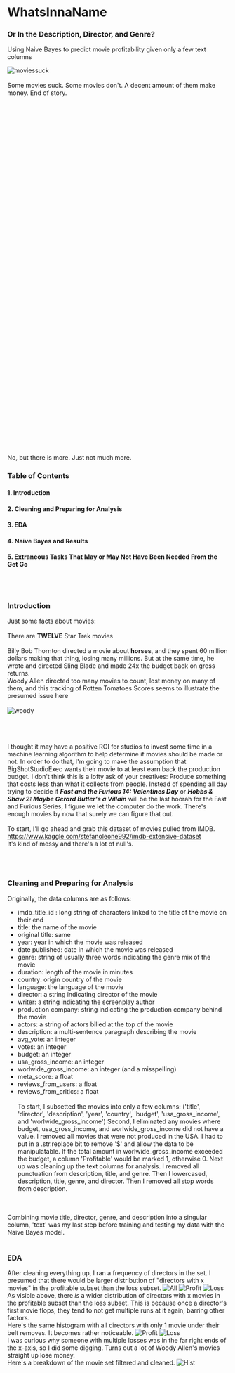 # WhatsInnaName
### Or In the Description, Director, and Genre?
Using Naive Bayes to predict movie profitability given only a few text columns



![moviessuck](https://github.com/JacobGraphs/WhatsInnaName/blob/master/img/movies_suck.jpg)
</br></br>
Some movies suck. Some movies don't. A decent amount of them make money. End of story.
</br></br></br></br></br></br></br></br></br></br></br></br></br></br></br></br></br></br></br></br></br></br></br></br></br></br></br></br></br></br></br></br></br></br></br></br></br></br></br></br></br></br></br></br></br></br></br></br>

No, but there is more. Just not much more.

### Table of Contents
#### 1. Introduction
#### 2. Cleaning and Preparing for Analysis
#### 3. EDA
#### 4. Naive Bayes and Results
#### 5. Extraneous Tasks That May or May Not Have Been Needed From the Get Go
</br></br>
### Introduction

Just some facts about movies: </br></br>
There are <b>TWELVE</b> Star Trek movies</br></br>
Billy Bob Thornton directed a movie about <b>horses</b>, and they spent 60 million dollars making that thing, losing many millions. But at the same time, he wrote and directed Sling Blade and made 24x the budget back on gross returns.</br>
Woody Allen directed too many movies to count, lost money on many of them, and this tracking of Rotten Tomatoes Scores seems to illustrate the presumed issue here</br></br>
![woody](https://github.com/JacobGraphs/WhatsInnaName/blob/master/img/woody_allen.jpg)

</br></br></br>
I thought it may have a positive ROI for studios to invest some time in a machine learning algorithm to help determine if movies should be made or not. In order to do that, I'm going to make the assumption that BigShotStudioExec wants their movie to at least earn back the production budget. I don't think this is a lofty ask of your creatives: Produce something that costs less than what it collects from people. Instead of spending all day trying to decide if <b>*Fast and the Furious 14: Valentines Day*</b> or <b>*Hobbs & Shaw 2: Maybe Gerard Butler's a Villain*</b> will be the last hoorah for the Fast and Furious Series, I figure we let the computer do the work. There's enough movies by now that surely we can figure that out. 
</br></br>
To start, I'll go ahead and grab this dataset of movies pulled from IMDB. 
</br>https://www.kaggle.com/stefanoleone992/imdb-extensive-dataset</br>
It's kind of messy and there's a lot of null's.

</br></br>
### Cleaning and Preparing for Analysis
Originally, the data columns are as follows: </br>
- imdb_title_id : long string of characters linked to the title of the movie on their end</br>
- title: the name of the movie</br>
- original title: same</br>
- year: year in which the movie was released</br>
- date published: date in which the movie was released</br>
- genre: string of usually three words indicating the genre mix of the movie</br>
- duration: length of the movie in minutes</br>
- country: origin country of the movie</br>
- language: the language of the movie</br>
- director: a string indicating director of the movie</br>
- writer: a string indicating the screenplay author</br>
- production company: string indicating the production company behind the movie</br>
- actors: a string of actors billed at the top of the movie</br>
- description: a multi-sentence paragraph describing the movie</br>
- avg_vote: an integer</br>
- votes: an integer</br>
- budget: an integer</br>
- usa_gross_income: an integer</br>
- worlwide_gross_income: an integer (and a misspelling)</br>
- meta_score: a float</br>
- reviews_from_users: a float</br>
- reviews_from_critics: a float</br></br>
To start, I subsetted the movies into only a few columns: ('title', 'director', 'description', 'year', 'country', 'budget', 'usa_gross_income', and 'worlwide_gross_income') Second, I eliminated any movies where budget, usa_gross_income, and worlwide_gross_income did not have a value. I removed all movies that were not produced in the USA. I had to put in a .str.replace bit to remove '$' and allow the data to be manipulatable. If the total amount in worlwide_gross_income exceeded the budget, a column 'Profitable' would be marked 1, otherwise 0. Next up was cleaning up the text columns for analysis. I removed all punctuation from description, title, and genre. Then I lowercased, description, title, genre, and director. Then I removed all stop words from description.

</br></br>
Combining movie title, director, genre, and description into a singular column, 'text' was my last step before training and testing my data with the Naive Bayes model.
</br></br>
### EDA 
After cleaning everything up, I ran a frequency of directors in the set. I presumed that there would be larger distribution of "directors with x movies" in the profitable subset than the loss subset.
![All](https://github.com/JacobGraphs/WhatsInnaName/blob/master/img/alldirectorhistogram.png)
![Profit](https://github.com/JacobGraphs/WhatsInnaName/blob/master/img/profitdirectorhistogram.png)
![Loss](https://github.com/JacobGraphs/WhatsInnaName/blob/master/img/lossdirectorhistogram.png)
As visible above, there *is* a wider distribution of directors with x movies in the profitable subset than the loss subset. This is because once a director's first movie flops, they tend to not get multiple runs at it again, barring other factors.</br>
Here's the same histogram with all directors with only 1 movie under their belt removes. It becomes rather noticeable.
![Profit](https://github.com/JacobGraphs/WhatsInnaName/blob/master/img/limitprofitdirectorhistogram.png)
![Loss](https://github.com/JacobGraphs/WhatsInnaName/blob/master/img/limitlossdirectorhistogram.png)
</br> I was curious why someone with multiple losses was in the far right ends of the x-axis, so I did some digging. Turns out a lot of Woody Allen's movies straight up lose money. </br>
Here's a breakdown of the movie set filtered and cleaned.
![Hist](https://github.com/JacobGraphs/WhatsInnaName/blob/master/img/profitandnot.png) 
